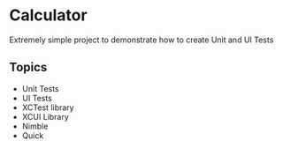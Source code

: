 # Calculator

Extremely simple project to demonstrate how to create Unit and UI Tests

## Topics

* Unit Tests
* UI Tests
* XCTest library
* XCUI Library
* Nimble
* Quick
